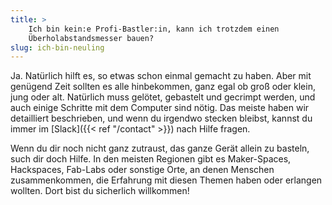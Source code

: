 ```yaml
---
title: >
    Ich bin kein:e Profi-Bastler:in, kann ich trotzdem einen
    Überholabstandsmesser bauen?
slug: ich-bin-neuling
---
```


Ja. Natürlich hilft es, so etwas schon einmal gemacht zu haben. Aber mit
genügend Zeit sollten es alle hinbekommen, ganz egal ob groß oder klein, jung
oder alt. Natürlich muss gelötet, gebastelt und gecrimpt werden, und auch
einige Schritte mit dem Computer sind nötig.  Das meiste haben wir detailliert
beschrieben, und wenn du irgendwo stecken bleibst, kannst du immer im
[Slack]({{< ref "/contact" >}}) nach Hilfe fragen.

Wenn du dir noch nicht ganz zutraust, das ganze Gerät allein zu basteln, such
dir doch Hilfe. In den meisten Regionen gibt es Maker-Spaces, Hackspaces,
Fab-Labs oder sonstige Orte, an denen Menschen zusammenkommen, die Erfahrung
mit diesen Themen haben oder erlangen wollten. Dort bist du sicherlich
willkommen!
